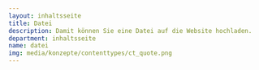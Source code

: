 ```yaml
---
layout: inhaltsseite
title: Datei
description: Damit können Sie eine Datei auf die Website hochladen.
department: inhaltsseite
name: datei
img: media/konzepte/contenttypes/ct_quote.png
---
```


